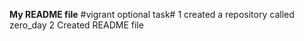 **My README file**
#vigrant optional task#
1 created a repository called zero_day
2 Created README file
